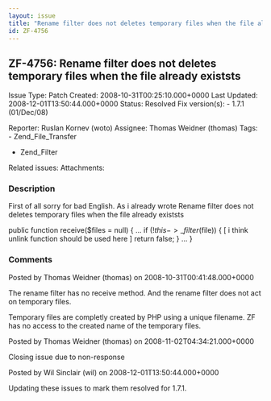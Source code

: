 ```yaml
---
layout: issue
title: "Rename filter does not deletes temporary files when the file already existsts"
id: ZF-4756
---
```


ZF-4756: Rename filter does not deletes temporary files when the file already existsts
--------------------------------------------------------------------------------------

 Issue Type: Patch Created: 2008-10-31T00:25:10.000+0000 Last Updated: 2008-12-01T13:50:44.000+0000 Status: Resolved Fix version(s): - 1.7.1 (01/Dec/08)
 
 Reporter:  Ruslan Kornev (woto)  Assignee:  Thomas Weidner (thomas)  Tags: - Zend\_File\_Transfer
- Zend\_Filter
 
 Related issues: 
 Attachments: 
### Description

First of all sorry for bad English. As i already wrote Rename filter does not deletes temporary files when the file already existsts

public function receive($files = null) { ... if (!$this->\_filter($file)) { [ i think unlink function should be used here ] return false; } ... }

 

 

### Comments

Posted by Thomas Weidner (thomas) on 2008-10-31T00:41:48.000+0000

The rename filter has no receive method. And the rename filter does not act on temporary files.

Temporary files are completly created by PHP using a unique filename. ZF has no access to the created name of the temporary files.

 

 

Posted by Thomas Weidner (thomas) on 2008-11-02T04:34:21.000+0000

Closing issue due to non-response

 

 

Posted by Wil Sinclair (wil) on 2008-12-01T13:50:44.000+0000

Updating these issues to mark them resolved for 1.7.1.

 

 